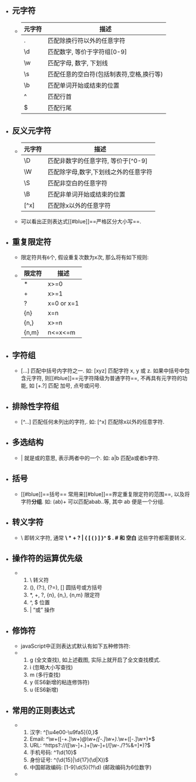 - ## 元字符
	- |元字符|描述|
	  |--|--|
	  |.|匹配除换行符以外的任意字符|
	  |\d|匹配数字, 等价于字符组[0-9]|
	  |\w|匹配字母, 数字, 下划线|
	  |\s|匹配任意的空白符(包括制表符,空格,换行等)|
	  |\b|匹配单词开始或结束的位置|
	  |^|匹配行首|
	  |$|匹配行尾|
- ## 反义元字符
	- |元字符|描述|
	  |--|--|
	  |\D|匹配非数字的任意字符, 等价于\[^0-9]|
	  |\W|匹配除字母,数字,下划线之外的任意字符|
	  |\S|匹配非空白的任意字符|
	  |\B|匹配非单词开始或结束的位置|
	  |\[^x]|匹配除x以外的任意字符|
	- 可以看出正则表达式[[#blue]]==严格区分大小写==.
- ## 重复限定符
	- 限定符共有`6`个, 假设重复次数为x次, 那么将有如下规则:
	- |限定符|描述|
	  |--|--|
	  |*|x>=0|
	  |+|x>=1|
	  |?|x=0 or x=1|
	  |{n}|x=n|
	  |{n,}|x>=n|
	  |{n,m}|n<=x<=m|
- ## 字符组
	- […] 匹配中括号内字符之一. 如: [xyz] 匹配字符 x, y 或 z. 如果中括号中包含元字符, 则[[#blue]]==元字符降级为普通字符==, 不再具有元字符的功能, 如 [+.?] 匹配 加号, 点号或问号.
- ## 排除性字符组
	- \[^…] 匹配任何未列出的字符,. 如: \[^x] 匹配除x以外的任意字符.
- ## 多选结构
	- | 就是或的意思, 表示两者中的一个. 如: a|b 匹配a或者b字符.
- ## 括号
	- [[#blue]]==括号== 常用来[[#blue]]==界定重复限定符的范围==, 以及将字符**分组**. 如: (ab)+ 可以匹配abab..等, 其中 ab 便是一个分组.
- ## 转义字符
	- \ 即转义字符, 通常 **\ * + ? | { [ ( ) ] }^ $ . # 和 空白** 这些字符都需要转义.
- ## 操作符的运算优先级
	- 1. \ 转义符
	  2. (), (?:), (?=), [] 圆括号或方括号
	  3. *, +, ?, {n}, {n,}, {n,m} 限定符
	  4. ^, $ 位置
	  5. | “或” 操作
- ## 修饰符
	- javaScript中正则表达式默认有如下五种修饰符:
	- 1. g (全文查找), 如上述截图, 实际上就开启了全文查找模式.
	  2. i (忽略大小写查找)
	  3. m (多行查找)
	  4. y (ES6新增的粘连修饰符)
	  5. u (ES6新增)
- ## 常用的正则表达式
	- 1. 汉字: ^[\u4e00-\u9fa5]{0,}$
	  2. Email: ^\w+([-+.]\w+)*@\w+([-.]\w+)*\.\w+([-.]\w+)*$
	  3. URL: ^https?://([\w-]+.)+[\w-]+(/[\w-./?%&=]*)?$
	  4. 手机号码: ^1\d{10}$
	  5. 身份证号: ^(\d{15}|\d{17}(\d|X))$
	  6. 中国邮政编码: [1-9]\d{5}(?!\d) (邮政编码为6位数字)
	-